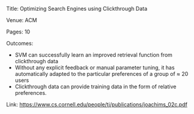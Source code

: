 Title: Optimizing Search Engines using Clickthrough Data

Venue: ACM

Pages: 10

Outcomes:
- SVM can successfully learn an improved retrieval function from clickthrough data
- Without any explicit feedback or manual parameter tuning, it has automatically adapted to the particular preferences of a group of ≈ 20 users
- Clickthrough data can provide training data in the form of relative preferences.

Link: https://www.cs.cornell.edu/people/tj/publications/joachims_02c.pdf
